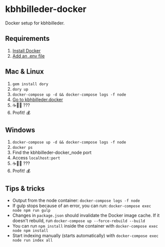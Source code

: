kbhbilleder-docker
==================

Docker setup for kbhbilleder.

Requirements
------------
1. [Install Docker](https://store.docker.com/search?type=edition&offering=community)
2. [Add an .env file](https://github.com/CopenhagenCityArchives/kbh-billeder#create-a-env-file-with-environment-variables)

Mac & Linux
------------
1. `gem install dory`
2. `dory up`
3. `docker-compose up -d && docker-compose logs -f node`
4. [Go to kbhbilleder.docker](http://kbhbilleder.docker)
5. ☕️🤷‍♂️ ???
6. Profit! 💰

Windows
-------
1. `docker-compose up -d && docker-compose logs -f node`
2. `docker ps`
3. Find the kbhbilleder-docker_node port
4. Access `localhost:port`
5. ☕️🤷‍♂️ ???
6. Profit! 💰

Tips & tricks
-------------
* Output from the node container: `docker-compose logs -f node`
* If gulp stops because of an error, you can run: `docker-compose exec node npm run gulp`
* Changes in `package.json` should invalidate the Docker image cache.
If it doesn't rebuild, run `docker-compose up --force-rebuild --build`
* You can run `npm install` inside the container with `docker-compose exec node npm install`
* Start indexing manually (starts automatically) with `docker-compose exec node run index all`